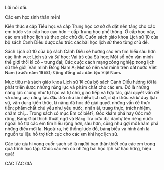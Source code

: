 Lời nói đầu

Các em học sinh thân mến!

Kiến thức ở cấp Tiểu học và cấp Trung học cơ sở đã đặt nền tảng cho các em bước vào cấp học cao hơn – cấp Trung học phổ thông. Ở cấp học này, các em sẽ học lịch sử theo các chủ đề. Cuốn sách giáo khoa Lịch sử 10 của bộ sách Cánh Diều được cấu trúc các bài học lịch sử theo từng chủ đề.

Sách Lịch sử 10 của bộ sách Cánh Diều sẽ hướng các em tìm hiểu sâu hơn các lĩnh vực: Lịch sử và Sử học; Vai trò của Sử học; Một số nền văn minh thế giới thời kì cổ – trung đại; Các cuộc cách mạng công nghiệp trong lịch sử thế giới; Văn minh Đông Nam Á; Một số nền văn minh trên đất nước Việt Nam (trước năm 1858); Cộng đồng các dân tộc Việt Nam.

Mục tiêu mà sách giáo khoa Lịch sử 10 của bộ sách Cánh Diều hướng tới là phát triển được những năng lực và phẩm chất cho các em. Đó là những năng lực chung như tự học và tự chủ, giao tiếp và hợp tác, giải quyết vấn đề và sáng tạo; năng lực đặc thù như tìm hiểu lịch sử, nhận thức và tư duy lịch sử, vận dụng kiến thức, kĩ năng đã học để giải quyết những vấn đề thực tiễn; phẩm chất chủ yếu như yêu nước, nhân ái, trung thực, trách nhiệm, chăm chỉ,... Trong sách có mục Em có biết?, Góc khám phá hay Góc mở rộng, Bảng Giải thích thuật ngữ và Bảng Tra cứu địa danh/ tên riêng nước ngoài hỗ trợ các em tìm hiểu rộng hơn, sâu hơn, cũng như gợi mở khám phá những điều mới lạ. Ngoài ra, hệ thống lược đồ, bảng biểu và hình ảnh là nguồn tư liệu hỗ trợ tích cực cho các em khi học lịch sử.

Các tác giả hi vọng cuốn sách sẽ là người bạn thân thiết của các em trong quá trình học tập. Chúc các em có những bài học lịch sử hào hứng, hiệu quả!

CÁC TÁC GIẢ